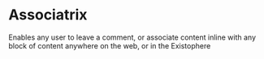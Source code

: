 Associatrix
===========

Enables any user to leave a comment, or associate content inline with any block of content anywhere on the web, or in the Existophere